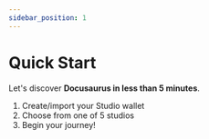 ```yaml
---
sidebar_position: 1
---
```


# Quick Start

Let's discover **Docusaurus in less than 5 minutes**.

1. Create/import your Studio wallet
2. Choose from one of 5 studios
3. Begin your journey!
